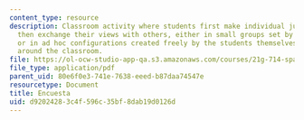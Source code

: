 ```yaml
---
content_type: resource
description: Classroom activity where students first make individual judgments and
  then exchange their views with others, either in small groups set by the instructor,
  or in ad hoc configurations created freely by the students themselves as they walk
  around the classroom.
file: https://ol-ocw-studio-app-qa.s3.amazonaws.com/courses/21g-714-spanish-for-bilingual-students-spring-2003/d92024283c4f596c35bf8dab19d0126d_MIT21G_714S03_encuesta.pdf
file_type: application/pdf
parent_uid: 80e6f0e3-741e-7638-eeed-b87daa74547e
resourcetype: Document
title: Encuesta
uid: d9202428-3c4f-596c-35bf-8dab19d0126d
---
```

